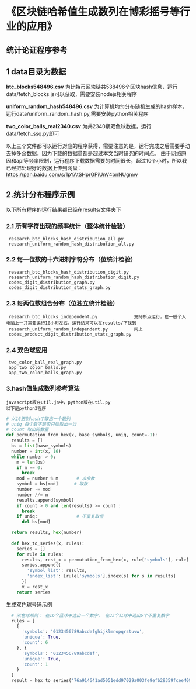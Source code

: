 # 《区块链哈希值生成数列在博彩摇号等行业的应用》
## 统计论证程序参考

## 1 data目录为数据
**btc_blocks548496.csv**
为比特币区块链共538496个区块hash信息，运行data/fetch_blocks.js可以获取，需要安装nodejs相关程序

**uniform_random_hash548496.csv**
为计算机均匀分布随机生成的hash样本，运行data/uniform_random_hash.py,需要安装python相关程序

**two_color_balls_real2340.csv**
为共2340期双色球数据，运行data/fetch_ssq.py即可

以上三个文件都可以运行对应的程序获得，需要注意的是，运行完成之后需要手动去掉多余数据，因为下载的数据量都是超过本文当时研究的时间点。
由于网络原因和api等频率限制，运行程序下载数据需要的时间很长，超过10个小时，所以我已经把处理好的数据上传到网盘：
https://pan.baidu.com/s/1pYAtSHprGPiUnV4bnNUgmw

## 2.统计分布程序示例
以下所有程序的运行结果都已经在results/文件夹下
### 2.1 所有字符出现的频率统计（整体统计检验）
     research_btc_blocks_hash_distribution_all.py
     research_uniform_random_hash_distribution_all.py
     
### 2.2 每一位数的十六进制字符分布（位统计检验）
     research_btc_blocks_hash_distribution_digit.py
     research_uniform_random_hash_distribution_digit.py
     codes_digit_distribution_graph.py
     codes_digit_distribution_stats_graph.py
     
### 2.3	每两位数组合分布（位独立统计检验）
     research_btc_blocks_independent.py              支持断点运行，在一般个人电脑上一共需要运行10小时左右，运行结果可以在results/下找到
     research_uniform_random_independent.py          同上
     codes_product_digit_distribution_stats_graph.py 
     
### 2.4 双色球应用
     two_color_ball_real_graph.py
     app_two_color_balls.py
     app_two_color_balls_graph.py
     
### 3.hash值生成数列参考算法
    javascript版在util.js中，python版在util.py
    以下是python3程序
```python
# 从16进制hash中取出一个数列
# uniq 每个数字是否只能取出一次
# count 取出的数量
def permutation_from_hex(x, base_symbols, uniq, count=-1):
  results = []
  bs = list(base_symbols)
  number = int(x, 16)
  while number > 0:
    m = len(bs)
    if m == 0:
      break
    mod = number % m       # 求余数
    symbol = bs[mod]      # 取数
    number -= mod
    number //= m
    results.append(symbol)
    if count > 0 and len(results) >= count :
      break
    if uniq:               # 不重复取值
      del bs[mod]

  return results, hex(number)
  
  def hex_to_series(x, rules):
    series = []
    for rule in rules:
      results, rest_x = permutation_from_hex(x, rule['symbols'], rule['unique'], rule['count'])
      series.append({
        'symbol_list': results,
        'index_list': [rule['symbols'].index(s) for s in results]
      })
      x = rest_x
    return series
```
生成双色球号码示例
```python
  # 双色球规则： 在16个蓝球中选出一个数字， 在33个红球中选出6个不重复数字
  rules = [
    {  
      'symbols': '0123456789abcdefghijklmnopqrstuvw',
      'unique': True,
      'count': 6
    }, {
      'symbols': '0123456789abcdef',
      'unique': True,
      'count': 1
    }
  ]
  result = hex_to_series('76a914641ad5051edd97029a003fe9efb29359fcee409d88ac', rules)
```
